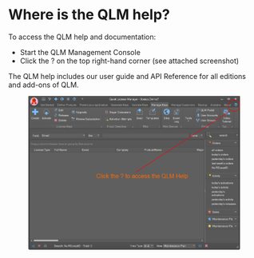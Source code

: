 # Where is the QLM help?

To access the QLM help and documentation:

* Start the QLM Management Console
* Click the ? on the top right-hand corner (see attached screenshot)

The QLM help includes our user guide and API Reference for all editions and add-ons of QLM.

<figure><img src="../.gitbook/assets/image (21).png" alt=""><figcaption></figcaption></figure>
